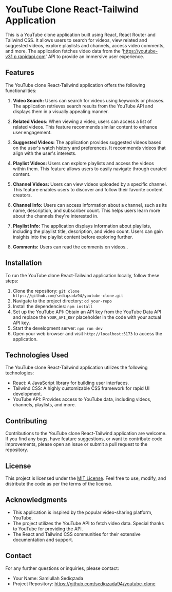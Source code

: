 
# YouTube Clone React-Tailwind Application

This is a YouTube clone application built using React, React Router and Tailwind CSS. It allows users to search for videos, view related and suggested videos, explore playlists and channels, access video comments, and more. The application fetches video data from the 'https://youtube-v31.p.rapidapi.com' API to provide an immersive user experience.

## Features

The YouTube clone React-Tailwind application offers the following functionalities:

1. **Video Search:** Users can search for videos using keywords or phrases. The application retrieves search results from the YouTube API and displays them in a visually appealing manner.

2. **Related Videos:** When viewing a video, users can access a list of related videos. This feature recommends similar content to enhance user engagement.

3. **Suggested Videos:** The application provides suggested videos based on the user's watch history and preferences. It recommends videos that align with the user's interests.

4. **Playlist Videos:** Users can explore playlists and access the videos within them. This feature allows users to easily navigate through curated content.

5. **Channel Videos:** Users can view videos uploaded by a specific channel. This feature enables users to discover and follow their favorite content creators.

6. **Channel Info:** Users can access information about a channel, such as its name, description, and subscriber count. This helps users learn more about the channels they're interested in.

7. **Playlist Info:** The application displays information about playlists, including the playlist title, description, and video count. Users can gain insights into the playlist content before exploring further.

8. **Comments:** Users can read the comments on videos..

## Installation

To run the YouTube clone React-Tailwind application locally, follow these steps:

1. Clone the repository: `git clone https://github.com/sediqzada94/youtube-clone.git`
2. Navigate to the project directory: `cd your-repo`
3. Install the dependencies: `npm install`
4. Set up the YouTube API: Obtain an API key from the YouTube Data API and replace the `YOUR_API_KEY` placeholder in the code with your actual API key.
5. Start the development server: `npm run dev`
6. Open your web browser and visit `http://localhost:5173` to access the application.

## Technologies Used

The YouTube clone React-Tailwind application utilizes the following technologies:

- React: A JavaScript library for building user interfaces.
- Tailwind CSS: A highly customizable CSS framework for rapid UI development.
- YouTube API: Provides access to YouTube data, including videos, channels, playlists, and more.

## Contributing

Contributions to the YouTube clone React-Tailwind application are welcome. If you find any bugs, have feature suggestions, or want to contribute code improvements, please open an issue or submit a pull request to the repository.

## License

This project is licensed under the [MIT License](LICENSE). Feel free to use, modify, and distribute the code as per the terms of the license.

## Acknowledgments

- This application is inspired by the popular video-sharing platform, YouTube.
- The project utilizes the YouTube API to fetch video data. Special thanks to YouTube for providing the API.
- The React and Tailwind CSS communities for their extensive documentation and support.

## Contact

For any further questions or inquiries, please contact:

- Your Name: Samiullah Sediqzada
- Project Repository: https://github.com/sediqzada94/youtube-clone